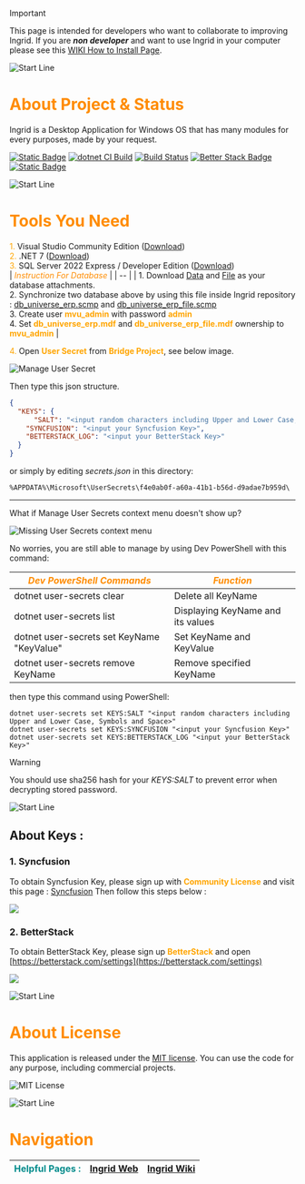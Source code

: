 > [!IMPORTANT]
> This page is intended for developers who want to collaborate to improving Ingrid.
> If you are **_non developer_** and want to use Ingrid in your computer please see this [WIKI How to Install Page](https://github.com/ardhagp/Ingrid/wiki/02.-How-to-Install).

![Start Line](https://res.cloudinary.com/cagakmelon/image/upload/v1686057819/apps/ingrid-assets/readme.md/readme.md.png)
#   <span style="color:darkorange">**About Project & Status**</span>
Ingrid is a Desktop Application for Windows OS that has many modules for every purposes, made by your request.

[![Static Badge](https://img.shields.io/badge/License-MIT-blue)](https://opensource.org/license/mit/) [![dotnet CI Build](https://github.com/ardhagp/Ingrid/actions/workflows/dotnet-ci-build.yml/badge.svg)](https://github.com/ardhagp/Ingrid/actions/workflows/dotnet-ci-build.yml) [![Build Status](https://dev.azure.com/cagakmelon/Ingrid/_apis/build/status%2Fgithub-linked%2Fscheduled%2Fci-build?branchName=master)](https://dev.azure.com/cagakmelon/Ingrid/_build/latest?definitionId=12&branchName=master) [![Better Stack Badge](https://uptime.betterstack.com/status-badges/v3/monitor/182mi.svg)](https://ingrid.betteruptime.com/) [![Static Badge](https://img.shields.io/badge/Download-Ingrid.zip-gold)](https://ardhagp.github.io/Ingrid/Ingrid.zip)

![Start Line](https://res.cloudinary.com/cagakmelon/image/upload/v1686057819/apps/ingrid-assets/readme.md/readme.md.png)
#   <span style="color:darkorange">**Tools You Need**</span>
<span style="color:orange">1.</span>	Visual Studio Community Edition ([Download](https://visualstudio.microsoft.com/downloads/)) <br/>
<span style="color:orange">2.</span>	.NET 7 ([Download](https://dotnet.microsoft.com/en-us/download/dotnet/7.0))<br/>
<span style="color:orange">3.</span>  SQL Server 2022 Express / Developer Edition ([Download](https://www.microsoft.com/en-us/sql-server/sql-server-downloads))<br/>
| <span style="color:darkorange">_Instruction For Database_</span> |
| -- |
| 1. Download [Data](https://cagakmelon.visualstudio.com/Ingrid/_versionControl?version=T&path=%24/Ingrid/Database/SQL%20Server/DatabaseSchema_Data/File/db_universe_erp.mdf) and [File](https://cagakmelon.visualstudio.com/b18fd3bc-9ceb-49c2-a02c-ceaf5dd627ef/_apis/tfvc/items?path=%24/Ingrid/Database/SQL%20Server/DatabaseSchema_File/File/db_universe_erp_file.mdf&versionDescriptor%5BversionOptions%5D=0&versionDescriptor%5BversionType%5D=5&versionDescriptor%5Bversion%5D=&%24format=octetStream&api-version=5.0&download=true) as your database attachments. <br/>2. Synchronize two database above by using this file inside Ingrid repository : [db_universe_erp.scmp](https://cagakmelon.visualstudio.com/Ingrid/_versionControl?path=%24/Ingrid/Database/SQL%20Server/DatabaseSchema_Data/db_universe_erp.scmp) and [db_universe_erp_file.scmp](https://cagakmelon.visualstudio.com/Ingrid/_versionControl?path=%24/Ingrid/Database/SQL%20Server/DatabaseSchema_File/db_universe_erp_file.scmp) <br/>3. Create user <span style="color:orange">**mvu_admin**</span> with password <span style="color:orange">**admin**</span> <br/>4. Set <span style="color:orange">**db_universe_erp.mdf**</span> and <span style="color:orange">**db_universe_erp_file.mdf**</span> ownership to <span style="color:orange">**mvu_admin**</span> |

<span style="color:orange">4.</span> Open <span style="color:orange">**User Secret**</span> from <span style="color:orange">**Bridge Project**</span>, see below image.

![Manage User Secret](https://res.cloudinary.com/cagakmelon/image/upload/v1696932706/apps/ingrid-assets/readme.md/manage_user_secret.png)


Then type this json structure.
``` json
{
  "KEYS": {
	  "SALT": "<input random characters including Upper and Lower Case, Symbols and Space>",
    "SYNCFUSION": "<input your Syncfusion Key>",
    "BETTERSTACK_LOG": "<input your BetterStack Key>"
  }
}
```
or simply by editing _secrets.json_ in this directory:
```
%APPDATA%\Microsoft\UserSecrets\f4e0ab0f-a60a-41b1-b56d-d9adae7b959d\
```
----
What if Manage User Secrets context menu doesn't show up?

![Missing User Secrets context menu](https://res.cloudinary.com/cagakmelon/image/upload/v1711475296/apps/ingrid-assets/readme.md/2024-03-27_002550.png)

No worries, you are still able to manage by using Dev PowerShell with this command:

| <span style="color:darkorange">_Dev PowerShell Commands_</span> | <span style="color:darkorange">_Function_</span> |
| -- | -- |
| dotnet user-secrets clear | Delete all KeyName |
| dotnet user-secrets list | Displaying KeyName and its values |
| dotnet user-secrets set KeyName "KeyValue" | Set KeyName and KeyValue |
| dotnet user-secrets remove KeyName | Remove specified KeyName |

then type this command using PowerShell:
```
dotnet user-secrets set KEYS:SALT "<input random characters including Upper and Lower Case, Symbols and Space>"
dotnet user-secrets set KEYS:SYNCFUSION "<input your Syncfusion Key>"
dotnet user-secrets set KEYS:BETTERSTACK_LOG "<input your BetterStack Key>"
```
> [!WARNING]
> You should use sha256 hash for your _KEYS:SALT_ to prevent error when decrypting stored password.

![Start Line](https://res.cloudinary.com/cagakmelon/image/upload/v1686057819/apps/ingrid-assets/readme.md/readme.md.png)
## About Keys :
### 1. Syncfusion
To obtain Syncfusion Key, please sign up with <span style="color:orange">**Community License**</span> and visit this page : [Syncfusion](https://www.syncfusion.com/account/downloads)
Then follow this steps below :

![](https://res.cloudinary.com/cagakmelon/image/upload/v1696932718/apps/ingrid-assets/readme.md/get_license_key.png)

### 2. BetterStack
To obtain BetterStack Key, please sign up <span style="color:orange">**BetterStack**</span> and open [https://betterstack.com/settings](https://betterstack.com/settings) 

![](https://res.cloudinary.com/cagakmelon/image/upload/v1712380400/apps/ingrid-assets/readme.md/2024-04-06_120426.jpg)

![Start Line](https://res.cloudinary.com/cagakmelon/image/upload/v1686057819/apps/ingrid-assets/readme.md/readme.md.png)
#   <span style="color:darkorange">**About License**</span>
This application is released under the [MIT license]($/Ingrid/LICENSE). You can use the code for any purpose, including commercial projects.

![MIT License](https://res.cloudinary.com/cagakmelon/image/upload/v1697064703/apps/ingrid-assets/readme.md/license.png)

![Start Line](https://res.cloudinary.com/cagakmelon/image/upload/v1686057819/apps/ingrid-assets/readme.md/readme.md.png)
#   <span style="color:darkorange">**Navigation**</span>
| <span style="color:darkcyan">Helpful Pages :</span> | [Ingrid Web](https://ardhagp.github.io/Ingrid) | [Ingrid Wiki](https://github.com/ardhagp/Ingrid/wiki) |
| -- | -- | -- |
